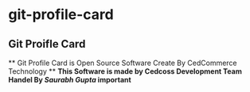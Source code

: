 # git-profile-card
## Git Proifle Card
** Git Profile Card is  Open Source Software Create By CedCommerce Technology  **
**This Software is made by Cedcoss Development Team Handel By _Saurabh Gupta_ important**
